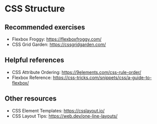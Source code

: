 # CSS Structure

## Recommended exercises
* Flexbox Froggy: https://flexboxfroggy.com/
* CSS Grid Garden: https://cssgridgarden.com/

## Helpful references
* CSS Attribute Ordering: https://9elements.com/css-rule-order/
* Flexbox Reference: https://css-tricks.com/snippets/css/a-guide-to-flexbox/

## Other resources
* CSS Element Templates: https://csslayout.io/
* CSS Layout Tips: https://web.dev/one-line-layouts/
